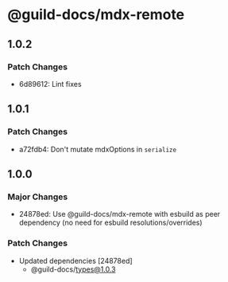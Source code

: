 # @guild-docs/mdx-remote

## 1.0.2

### Patch Changes

- 6d89612: Lint fixes

## 1.0.1

### Patch Changes

- a72fdb4: Don't mutate mdxOptions in `serialize`

## 1.0.0

### Major Changes

- 24878ed: Use @guild-docs/mdx-remote with esbuild as peer dependency (no need for esbuild resolutions/overrides)

### Patch Changes

- Updated dependencies [24878ed]
  - @guild-docs/types@1.0.3
